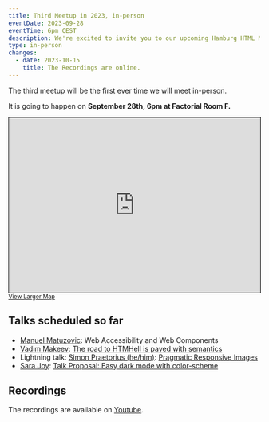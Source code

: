 ```yaml
---
title: Third Meetup in 2023, in-person
eventDate: 2023-09-28
eventTime: 6pm CEST
description: We're excited to invite you to our upcoming Hamburg HTML Meetup, happening in-person at Factorial GmbH
type: in-person
changes:
  - date: 2023-10-15
    title: The Recordings are online.
---
```


The third meetup will be the first ever time we will meet in-person. 

It is going to happen on <strong>September 28th, 6pm at Factorial Room F.</strong>

<iframe width="100%" height="350" src="https://www.openstreetmap.org/export/embed.html?bbox=9.928590953350069%2C53.546534386059456%2C9.930742084980013%2C53.54804836197989&amp;layer=mapnik&amp;marker=53.54729138078932%2C9.929666519165039" style="border: 1px solid black"></iframe><small><a href="https://www.openstreetmap.org/?mlat=53.54729&amp;mlon=9.92967#map=19/53.54729/9.92967">View Larger Map</a></small>

## Talks scheduled so far

- [Manuel Matuzovic](https://front-end.social/@matuzo): Web Accessibility and Web Components
- [Vadim Makeev](https://mastodon.social/@pepelsbey): [The road to HTMHell is paved with semantics](https://github.com/hhtml-de/call-for-proposals/issues/4)
- Lightning talk: [Simon Praetorius (he/him)](https://norden.social/@s2b): [Pragmatic Responsive Images](https://github.com/hhtml-de/call-for-proposals/issues/5)
- [Sara Joy](https://front-end.social/@sarajw): [Talk Proposal: Easy dark mode with color-scheme](https://github.com/hhtml-de/call-for-proposals/issues/6)

## Recordings

The recordings are available on [Youtube](https://www.youtube.com/playlist?list=PLFiVxiyfILS8sD9UypxZradfDydSZaQ3_).